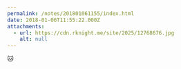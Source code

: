 ```yaml
---
permalink: /notes/201801061155/index.html
date: 2018-01-06T11:55:22.000Z
attachments:
  - url: https://cdn.rknight.me/site/2025/12768676.jpg
    alt: null
---
```


🐱
